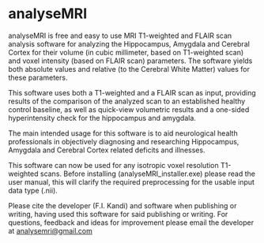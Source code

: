 # analyseMRI
analyseMRI is free and easy to use MRI T1-weighted and FLAIR scan analysis software for analyzing the Hippocampus, Amygdala and Cerebral Cortex for their volume (in cubic millimeter, based on T1-weighted scan) and voxel intensity (based on FLAIR scan) parameters. The software yields both absolute values and relative (to the Cerebral White Matter) values for these parameters.

This software uses both a T1-weighted and a FLAIR scan as input, providing results of the comparison of the analyzed scan to an established healthy control baseline, as well as quick-view volumetric results and a one-sided hyperintensity check for the hippocampus and amygdala.

The main intended usage for this software is to aid neurological health professionals in objectively diagnosing and researching Hippocampus, Amygdala and Cerebral Cortex related deficits and illnesses.

This software can now be used for any isotropic voxel resolution T1-weighted scans.
Before installing (analyseMRI_installer.exe) please read the user manual, this will clarify the required preprocessing for the usable input data type (.nii).

Please cite the developer (F.I. Kandi) and software when publishing or writing, having used this software for said publishing or writing. 
For questions, feedback and ideas for improvement please email the developer at analysemri@gmail.com
